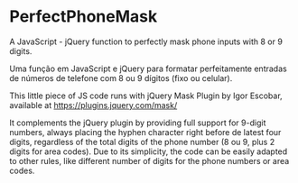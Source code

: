 # PerfectPhoneMask
A JavaScript - jQuery function to perfectly mask phone inputs with 8 or 9 digits.

Uma função em JavaScript e jQuery para formatar perfeitamente entradas de números de telefone com 8 ou 9 dígitos (fixo ou celular).

This little piece of JS code runs with jQuery Mask Plugin by Igor Escobar, available at https://plugins.jquery.com/mask/

It complements the jQuery plugin by providing full support for 9-digit numbers, always placing the hyphen character right before de latest four digits, regardless of the total digits of the phone number (8 ou 9, plus 2 digits for area codes).
Due to its simplicity, the code can be easily adapted to other rules, like different number of digits for the phone numbers or area codes.
